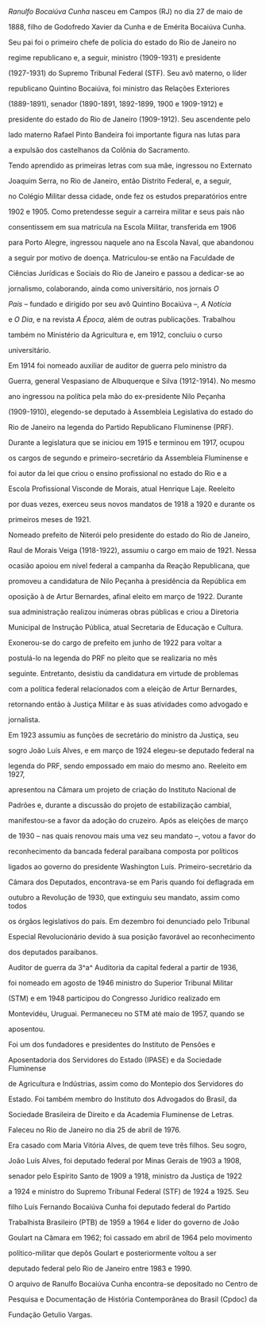 

*Ranulfo Bocaiúva Cunha* nasceu em Campos (RJ) no dia 27 de maio de

1888, filho de Godofredo Xavier da Cunha e de Emérita Bocaiúva Cunha.

Seu pai foi o primeiro chefe de polícia do estado do Rio de Janeiro no

regime republicano e, a seguir, ministro (1909-1931) e presidente

(1927-1931) do Supremo Tribunal Federal (STF). Seu avô materno, o líder

republicano Quintino Bocaiúva, foi ministro das Relações Exteriores

(1889-1891), senador (1890-1891, 1892-1899, 1900 e 1909-1912) e

presidente do estado do Rio de Janeiro (1909-1912). Seu ascendente pelo

lado materno Rafael Pinto Bandeira foi importante figura nas lutas para

a expulsão dos castelhanos da Colônia do Sacramento.



Tendo aprendido as primeiras letras com sua mãe, ingressou no Externato

Joaquim Serra, no Rio de Janeiro, então Distrito Federal, e, a seguir,

no Colégio Militar dessa cidade, onde fez os estudos preparatórios entre

1902 e 1905. Como pretendesse seguir a carreira militar e seus pais não

consentissem em sua matrícula na Escola Militar, transferida em 1906

para Porto Alegre, ingressou naquele ano na Escola Naval, que abandonou

a seguir por motivo de doença. Matriculou-se então na Faculdade de

Ciências Jurídicas e Sociais do Rio de Janeiro e passou a dedicar-se ao

jornalismo, colaborando, ainda como universitário, nos jornais *O*

*País* – fundado e dirigido por seu avô Quintino Bocaiúva –, *A Notícia*

e *O Dia*, e na revista *A Época,* além de outras publicações. Trabalhou

também no Ministério da Agricultura e, em 1912, concluiu o curso

universitário.



Em 1914 foi nomeado auxiliar de auditor de guerra pelo ministro da

Guerra, general Vespasiano de Albuquerque e Silva (1912-1914). No mesmo

ano ingressou na política pela mão do ex-presidente Nilo Peçanha

(1909-1910), elegendo-se deputado à Assembleia Legislativa do estado do

Rio de Janeiro na legenda do Partido Republicano Fluminense (PRF).

Durante a legislatura que se iniciou em 1915 e terminou em 1917, ocupou

os cargos de segundo e primeiro-secretário da Assembleia Fluminense e

foi autor da lei que criou o ensino profissional no estado do Rio e a

Escola Profissional Visconde de Morais, atual Henrique Laje. Reeleito

por duas vezes, exerceu seus novos mandatos de 1918 a 1920 e durante os

primeiros meses de 1921.



Nomeado prefeito de Niterói pelo presidente do estado do Rio de Janeiro,

Raul de Morais Veiga (1918-1922), assumiu o cargo em maio de 1921. Nessa

ocasião apoiou em nível federal a campanha da Reação Republicana, que

promoveu a candidatura de Nilo Peçanha à presidência da República em

oposição à de Artur Bernardes, afinal eleito em março de 1922. Durante

sua administração realizou inúmeras obras públicas e criou a Diretoria

Municipal de Instrução Pública, atual Secretaria de Educação e Cultura.

Exonerou-se do cargo de prefeito em junho de 1922 para voltar a

postulá-lo na legenda do PRF no pleito que se realizaria no mês

seguinte. Entretanto, desistiu da candidatura em virtude de problemas

com a política federal relacionados com a eleição de Artur Bernardes,

retornando então à Justiça Militar e às suas atividades como advogado e

jornalista.



Em 1923 assumiu as funções de secretário do ministro da Justiça, seu

sogro João Luís Alves, e em março de 1924 elegeu-se deputado federal na

legenda do PRF, sendo empossado em maio do mesmo ano. Reeleito em 1927,

apresentou na Câmara um projeto de criação do Instituto Nacional de

Padrões e, durante a discussão do projeto de estabilização cambial,

manifestou-se a favor da adoção do cruzeiro. Após as eleições de março

de 1930 – nas quais renovou mais uma vez seu mandato –, votou a favor do

reconhecimento da bancada federal paraibana composta por políticos

ligados ao governo do presidente Washington Luís. Primeiro-secretário da

Câmara dos Deputados, encontrava-se em Paris quando foi deflagrada em

outubro a Revolução de 1930, que extinguiu seu mandato, assim como todos

os órgãos legislativos do país. Em dezembro foi denunciado pelo Tribunal

Especial Revolucionário devido à sua posição favorável ao reconhecimento

dos deputados paraibanos.



Auditor de guerra da 3^a^ Auditoria da capital federal a partir de 1936,

foi nomeado em agosto de 1946 ministro do Superior Tribunal Militar

(STM) e em 1948 participou do Congresso Jurídico realizado em

Montevidéu, Uruguai. Permaneceu no STM até maio de 1957, quando se

aposentou.



Foi um dos fundadores e presidentes do Instituto de Pensões e

Aposentadoria dos Servidores do Estado (IPASE) e da Sociedade Fluminense

de Agricultura e Indústrias, assim como do Montepio dos Servidores do

Estado. Foi também membro do Instituto dos Advogados do Brasil, da

Sociedade Brasileira de Direito e da Academia Fluminense de Letras.



Faleceu no Rio de Janeiro no dia 25 de abril de 1976.



Era casado com Maria Vitória Alves, de quem teve três filhos. Seu sogro,

João Luís Alves, foi deputado federal por Minas Gerais de 1903 a 1908,

senador pelo Espírito Santo de 1909 a 1918, ministro da Justiça de 1922

a 1924 e ministro do Supremo Tribunal Federal (STF) de 1924 a 1925. Seu

filho Luís Fernando Bocaiúva Cunha foi deputado federal do Partido

Trabalhista Brasileiro (PTB) de 1959 a 1964 e líder do governo de João

Goulart na Câmara em 1962; foi cassado em abril de 1964 pelo movimento

político-militar que depôs Goulart e posteriormente voltou a ser

deputado federal pelo Rio de Janeiro entre 1983 e 1990.



O arquivo de Ranulfo Bocaiúva Cunha encontra-se depositado no Centro de

Pesquisa e Documentação de História Contemporânea do Brasil (Cpdoc) da

Fundação Getulio Vargas.



